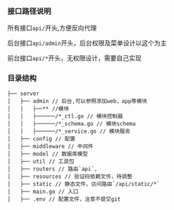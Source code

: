 ### 接口路径说明

所有接口`api/`开头,方便反向代理

后台接口`api/admin`开头，后台权限及菜单设计以这个为主

前台接口`api/*`开头，无权限设计，需要自己实现

### 目录结构

```
├── server
│   ├── admin // 后台,可以参照添加web，app等模块
│   │   ├──** //模块
│   │   ├──────/*_ctl.go // 模块控制器
│   │   ├──────/*_schema.go // 模块schema
│   │   ├──────/*_service.go // 模块服务
│   ├── config // 配置
│   ├── middleware // 中间件
│   ├── model // 数据库模型
│   ├── util // 工具包
│   ├── routers // 路由`api`,
│   ├── resources // 验证码依赖文件，待调整
│   ├── static // 静态文件，访问路由`/api/static/*`
│   ├── main.go // 入口
│   ├── .env // 配置文件，注意不提交git
```
